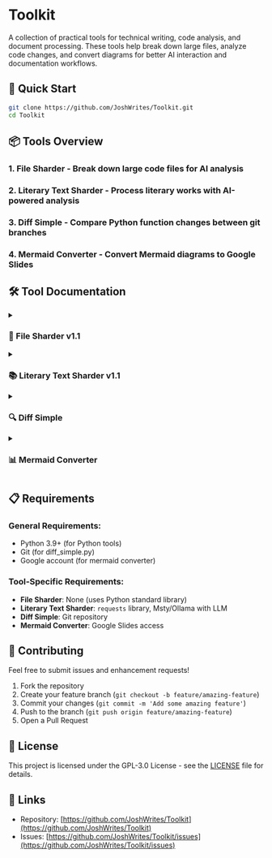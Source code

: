 # Toolkit

A collection of practical tools for technical writing, code analysis, and document processing. These tools help break down large files, analyze code changes, and convert diagrams for better AI interaction and documentation workflows.

## 🚀 Quick Start

```bash
git clone https://github.com/JoshWrites/Toolkit.git
cd Toolkit
```

## 📦 Tools Overview

### 1. **File Sharder** - Break down large code files for AI analysis
### 2. **Literary Text Sharder** - Process literary works with AI-powered analysis
### 3. **Diff Simple** - Compare Python function changes between git branches
### 4. **Mermaid Converter** - Convert Mermaid diagrams to Google Slides

## 🛠️ Tool Documentation

<details>
<summary><h3>📄 File Sharder v1.1</h3></summary>

A multi-language tool for breaking down large source code files into smaller, manageable "shards" for easier analysis by AI language models.

**Supported Languages:**
- Python (.py) - Full AST-based parsing
- C++ (.cpp, .cxx, .cc, .hpp, .h) - Regex-based parsing

**Features:**
- Multiple sharding strategies (by type, name pattern, docstring, or even distribution)
- Smart detection of functions, classes, and methods
- Preservation of imports and global variables across all shards
- Enhanced index with detailed function metadata
- Automatic file type detection

**Usage:**
```bash
python file_sharder_v1.1.py
```

Follow the interactive prompts to:
1. Specify the source file to shard
2. Select an output directory
3. Choose a sharding strategy
4. Set the maximum elements per shard

**Output:**
- Language-specific directory: `{filename}_{lang}_shards_{timestamp}/`
- Multiple source files (shards) with portions of the original code
- Enhanced index: `{filename}_{lang}_index_{timestamp}.json`
- README.md with usage instructions

</details>

<details>
<summary><h3>📚 Literary Text Sharder v1.1</h3></summary>

An intelligent tool for breaking down large literary works into thematic shards using local AI analysis. Perfect for analyzing books, manuscripts, or any lengthy text.

**Features:**
- Automated discovery of characters, themes, and literary elements
- Multiple sharding strategies based on discovered content
- Integration with local AI services (Msty/Ollama)
- Zero manual preprocessing required
- On-the-fly shard writing to prevent memory overflow

**Requirements:**
- Python 3.9+
- Msty app or Ollama running locally with Llama 3.2 (or compatible model)
- `requests` library

**Setup:**
```bash
pip install requests
# Start Msty/Ollama with Llama 3.2 model
```

**Usage:**
```bash
python Literary_Text_Sharder_v1-1.py
```

The tool will:
1. Connect to your local AI service
2. Analyze the text to discover characters and themes
3. Create intelligent shards based on your chosen strategy
4. Generate an index with metadata for each shard

**Output:**
- Shards directory: `{filename}-Literary-Shards-{timestamp}/`
- Character-based or theme-based text segments
- `literary_index.json` with discovered metadata

</details>

<details>
<summary><h3>🔍 Diff Simple</h3></summary>

A streamlined Python code comparison tool that analyzes function-level changes between git branches.

**Features:**
- AST-based function extraction
- Line-by-line comparison of function bodies
- CSV output for easy analysis
- Identifies added, removed, and modified functions

**Usage:**
```bash
python diff_simple.py <branch1> <branch2> <file_path>
```

**Example:**
```bash
python diff_simple.py main feature-branch src/utils.py
```

**Output:**
- Summary of changes to stdout
- `function_changes.csv` with detailed comparison:
  - Function names
  - Change types (added/removed/modified)
  - Line numbers
  - Function body content

</details>

<details>
<summary><h3>📊 Mermaid Converter</h3></summary>

A Google Apps Script tool that converts Mermaid sequence diagrams into native shapes and connectors in Google Slides.

**Features:**
- Creates actual shapes, lines, arrows, and text boxes
- Supports sequence diagram participants, messages, and notes
- Handles alt/else conditionals and opt blocks
- Proper positioning and sizing of elements

**Usage:**
1. Open Google Slides
2. Extensions → Apps Script
3. Copy the contents of `fixed-mermaid-converter.js`
4. Replace the sample Mermaid code with your diagram
5. Run `createMySequenceDiagram()`
6. The diagram will be created on the current slide

**Example Mermaid Code:**
```mermaid
sequenceDiagram
    participant A as Alice
    participant B as Bob
    A->>B: Hello Bob!
    B-->>A: Hi Alice!
```

**Supported Elements:**
- Participants with aliases
- Solid arrows (->>)
- Dashed arrows (-->>)
- Notes over participants
- Alt/else conditional blocks
- Opt optional blocks

</details>

## 📋 Requirements

### General Requirements:
- Python 3.9+ (for Python tools)
- Git (for diff_simple.py)
- Google account (for mermaid converter)

### Tool-Specific Requirements:
- **File Sharder**: None (uses Python standard library)
- **Literary Text Sharder**: `requests` library, Msty/Ollama with LLM
- **Diff Simple**: Git repository
- **Mermaid Converter**: Google Slides access

## 🤝 Contributing

Feel free to submit issues and enhancement requests!

1. Fork the repository
2. Create your feature branch (`git checkout -b feature/amazing-feature`)
3. Commit your changes (`git commit -m 'Add some amazing feature'`)
4. Push to the branch (`git push origin feature/amazing-feature`)
5. Open a Pull Request

## 📝 License

This project is licensed under the GPL-3.0 License - see the [LICENSE](LICENSE) file for details.

## 🔗 Links

- Repository: [https://github.com/JoshWrites/Toolkit](https://github.com/JoshWrites/Toolkit)
- Issues: [https://github.com/JoshWrites/Toolkit/issues](https://github.com/JoshWrites/Toolkit/issues)